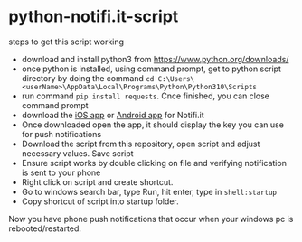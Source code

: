 # python-notifi.it-script
 
steps to get this script working
- download and install python3 from https://www.python.org/downloads/
- once python is installed, using command prompt, get to python script directory by doing the command 
 `cd C:\Users\<userName>\AppData\Local\Programs\Python\Python310\Scripts`
- run command `pip install requests`. Cnce finished, you can close command prompt
- download the [iOS app](https://developer.apple.com/app-store/marketing/guidelines/images/badge-example-preferred_2x.png) or [Android app](https://play.google.com/store/apps/details?id=it.notifi.notifi) for Notifi.it
- Once downloaded open the app, it should display the key you can use for push notifications
- Download the script from this repository, open script and adjust necessary values. Save script
- Ensure script works by double clicking on file and verifying notification is sent to your phone
- Right click on script and create shortcut.
- Go to windows search bar, type Run, hit enter, type in `shell:startup`
- Copy shortcut of script into startup folder.

Now you have phone push notifications that occur when your windows pc is rebooted/restarted.
